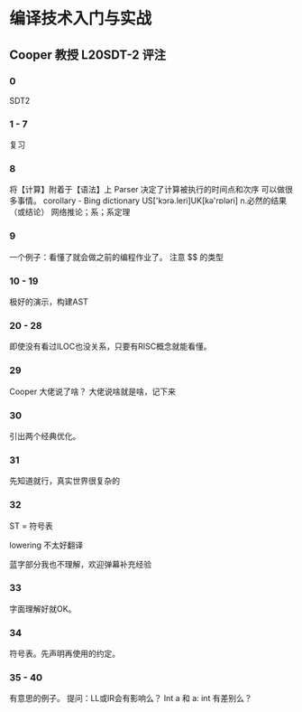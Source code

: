 # 编译技术入门与实战

## Cooper 教授 L20SDT-2 评注

### 0

SDT2

### 1 - 7

复习

### 8

将【计算】附着于【语法】上
Parser 决定了计算被执行的时间点和次序
可以做很多事情。
corollary - Bing dictionary
US['kɔrə.leri]UK[kə'rɒləri]
n.必然的结果（或结论）
网络推论；系；系定理

### 9

一个例子：看懂了就会做之前的编程作业了。
注意 $$ 的类型

### 10 - 19

极好的演示，构建AST

### 20 - 28

即使没有看过ILOC也没关系，只要有RISC概念就能看懂。

### 29

Cooper 大佬说了啥？
大佬说啥就是啥，记下来


### 30

引出两个经典优化。

### 31

先知道就行，真实世界很复杂的

### 32

ST = 符号表

lowering 不太好翻译

蓝字部分我也不理解，欢迎弹幕补充经验

### 33

字面理解好就OK。

### 34

符号表。先声明再使用的约定。

### 35 - 40

有意思的例子。
提问：LL或lR会有影响么？ Int a 和 a: int 有差别么？

